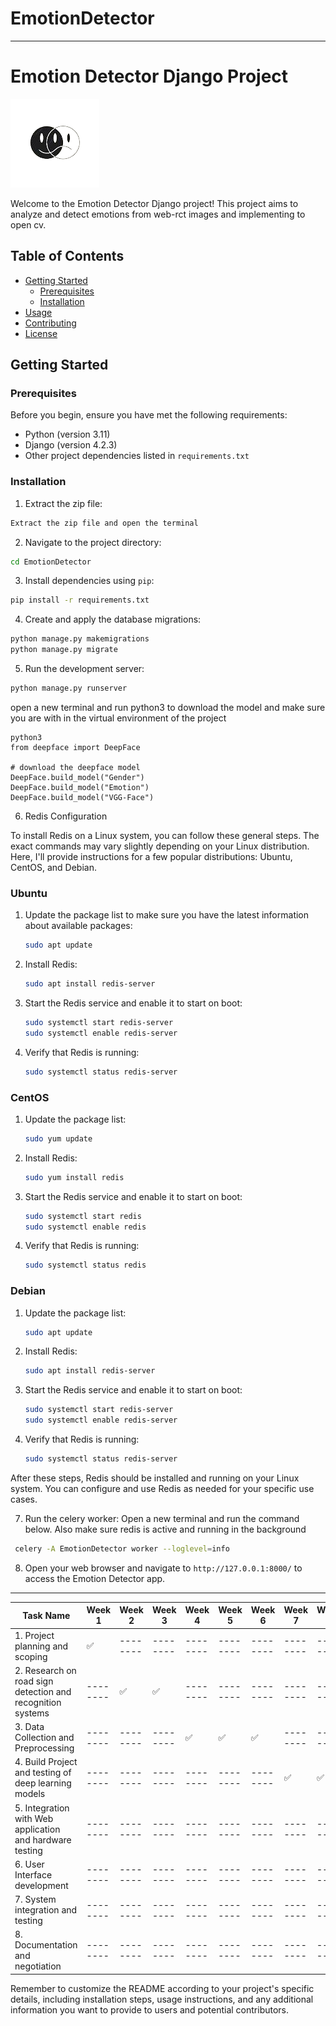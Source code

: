 # EmotionDetector

---

# Emotion Detector Django Project

![Emotion Detector Logo](staticfiles/img/logo-dark.png)

Welcome to the Emotion Detector Django project! This project aims to analyze and detect emotions from web-rct images and
implementing to open cv.

## Table of Contents

- [Getting Started](#getting-started)
    - [Prerequisites](#prerequisites)
    - [Installation](#installation)
- [Usage](#usage)
- [Contributing](#contributing)
- [License](#license)

## Getting Started

### Prerequisites

Before you begin, ensure you have met the following requirements:

- Python (version 3.11)
- Django (version 4.2.3)
- Other project dependencies listed in `requirements.txt`

### Installation

1. Extract the zip file:

```bash
Extract the zip file and open the terminal
```

2. Navigate to the project directory:

```bash
cd EmotionDetector
```

3. Install dependencies using `pip`:

```bash
pip install -r requirements.txt
```

4. Create and apply the database migrations:

```bash
python manage.py makemigrations
python manage.py migrate
```

5. Run the development server:

```bash
python manage.py runserver
```

open a new terminal and run python3 to download the model and make sure you are with in the virtual environment of the
project

```
python3
from deepface import DeepFace

# download the deepface model
DeepFace.build_model("Gender")
DeepFace.build_model("Emotion")
DeepFace.build_model("VGG-Face")

```

6. Redis Configuration

To install Redis on a Linux system, you can follow these general steps. The exact commands may vary slightly depending
on your Linux distribution. Here, I'll provide instructions for a few popular distributions: Ubuntu, CentOS, and Debian.

### Ubuntu

1. Update the package list to make sure you have the latest information about available packages:

   ```bash
   sudo apt update
   ```

2. Install Redis:

   ```bash
   sudo apt install redis-server
   ```

3. Start the Redis service and enable it to start on boot:

   ```bash
   sudo systemctl start redis-server
   sudo systemctl enable redis-server
   ```

4. Verify that Redis is running:

   ```bash
   sudo systemctl status redis-server
   ```

### CentOS

1. Update the package list:

   ```bash
   sudo yum update
   ```

2. Install Redis:

   ```bash
   sudo yum install redis
   ```

3. Start the Redis service and enable it to start on boot:

   ```bash
   sudo systemctl start redis
   sudo systemctl enable redis
   ```

4. Verify that Redis is running:

   ```bash
   sudo systemctl status redis
   ```

### Debian

1. Update the package list:

   ```bash
   sudo apt update
   ```

2. Install Redis:

   ```bash
   sudo apt install redis-server
   ```

3. Start the Redis service and enable it to start on boot:

   ```bash
   sudo systemctl start redis-server
   sudo systemctl enable redis-server
   ```

4. Verify that Redis is running:

   ```bash
   sudo systemctl status redis-server
   ```

After these steps, Redis should be installed and running on your Linux system. You can configure and use Redis as needed
for your specific use cases.

7. Run the celery worker: Open a new terminal and run the command below. Also make sure redis is active and running in
   the background

```bash
 celery -A EmotionDetector worker --loglevel=info
```

8. Open your web browser and navigate to `http://127.0.0.1:8000/` to access the Emotion Detector app.

---

| Task Name                                                  | Week 1   | Week 2   | Week 3   | Week 4   | Week 5   | Week 6   | Week 7   | Week 8   | Week 9   |
|------------------------------------------------------------|----------|----------|----------|----------|----------|----------|----------|----------|----------|
| 1. Project planning and scoping                            | ✅        | -------- | -------- | -------- | -------- | -------- | -------- | -------- | -------- |
| 2. Research on road sign detection and recognition systems | -------- | ✅        | ✅        | -------- | -------- | -------- | -------- | -------- | -------- |
| 3. Data Collection and Preprocessing                       | -------- | -------- | -------- | ✅        | ✅        | ✅        | -------- | -------- | -------- |
| 4. Build Project and testing of deep learning models       | -------- | -------- | -------- | -------- | -------- | -------- | ✅        | ✅        | ✅        |
| 5. Integration with Web application and hardware testing   | -------- | -------- | -------- | -------- | -------- | -------- | -------- | -------- | -------- |
| 6. User Interface development                              | -------- | -------- | -------- | -------- | -------- | -------- | -------- | -------- | -------- |
| 7. System integration and testing                          | -------- | -------- | -------- | -------- | -------- | -------- | -------- | -------- | -------- |
| 8. Documentation and negotiation                           | -------- | -------- | -------- | -------- | -------- | -------- | -------- | -------- | -------- |

Remember to customize the README according to your project's specific details, including installation steps, usage
instructions, and any additional information you want to provide to users and potential contributors.
